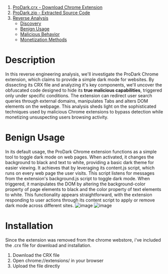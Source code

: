 1. [ProDark.crx - Download Chrome Extension](ProDark.crx)
2. [ProDark.zip - Extracted Source Code](ProDark.zip)
3. [Reverse Analysis](https://github.com/RonF98/Chrome-Extension-Reversing/blob/82227f30d55366ee4f39253ca5819bb989eb1cd6/Reverse%20Analysis)
   - [Discovery](#discovery)
   - [Benign Usage](#benign-usage)
   - [Malicious Behavior](#malicious-behavior)
   - [Monetization Methods](#monetization-methods)

# Description
In this reverse engineering analysis, we'll investigate the ProDark Chrome extension, which claims to provide a simple dark mode for websites. By dissecting its CRX file and analyzing it's key components, we'll uncover the obfuscated code designed to hide its **true malicious capabilities**, triggered only under specific conditions. The extension can redirect user search queries through external domains, manipulates Tabs and alters DOM elements on the webpage. This analysis sheds light on the sophisticated techniques used by malicious Chrome extensions to bypass detection while monetizing unsuspecting users browsing activity.

# Benign Usage
In its default usage, the ProDark Chrome extension functions as a simple tool to toggle dark mode on web pages. When activated, it changes the background to black and text to white, providing a basic dark theme for easier viewing. 
It achieves that by leveraging its content.js script, which runs on every web page the user visits. This script listens for messages from the extension's background.js script to toggle dark mode. When triggered, it manipulates the DOM by altering the background-color property of page elements to black and the color property of text elements to white. 
This functionality appears straightforward, with the extension responding to user actions through its content script to apply or remove dark mode across different sites.
![image](https://github.com/user-attachments/assets/c59cf856-8327-4f98-af29-ca4b4b8d1db8)
![image](https://github.com/user-attachments/assets/83494913-dcba-45a5-af99-8e6598b2113f)

# Installation
Since the extension was removed from the chrome webstore, i've included the .crx file for download and installation.
1. Download the CRX file
2. Open chrome://extensions/ in your browser
3. Upload the file directly
